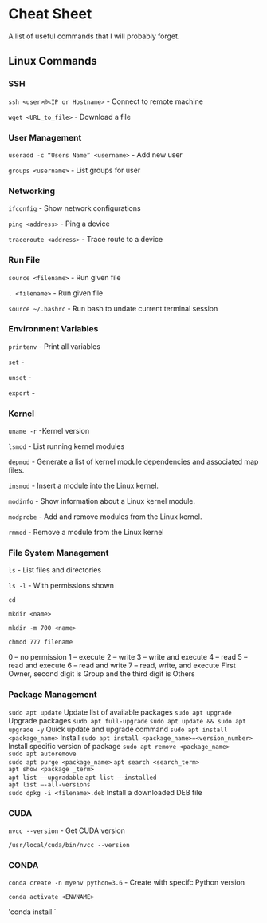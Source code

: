 # Cheat Sheet

A list of useful commands that I will probably forget.

## Linux Commands

### SSH

`ssh <user>@<IP or Hostname>`  - Connect to remote machine

`wget <URL_to_file>` -  Download a file

### User Management

`useradd -c “Users Name” <username>` - Add new user

`groups <username>`	- List groups for user

### Networking

`ifconfig` - Show network configurations

`ping <address>`	- Ping a device

`traceroute <address>`	- Trace route to a device

### Run File

`source <filename>`	- Run given file

`. <filename>`	- Run given file

`source ~/.bashrc` - Run bash to undate current terminal session

### Environment Variables

`printenv` - Print all variables 

`set`	-

`unset` -	

`export`	- 

### Kernel

`uname -r`	-Kernel version

`lsmod`	- List running kernel modules 

`depmod` -	Generate a list of kernel module dependencies and associated map files.

`insmod` -	Insert a module into the Linux kernel.

`modinfo` -	Show information about a Linux kernel module.

`modprobe` -	Add and remove modules from the Linux kernel.

`rmmod` -	Remove a module from the Linux kernel


### File System Management

`ls` -	List files and directories

`ls -l` -	With permissions shown

`cd`	

`mkdir <name>	`

`mkdir -m 700 <name>`	

`chmod 777 filename` 	

0 – no permission
1 – execute
2 – write
3 – write and execute
4 – read
5 – read and execute
6 – read and write
7 – read, write, and execute
First Owner,  second digit is Group and the third digit is Others

### Package Management

`sudo apt update`	Update list of available packages
`sudo apt upgrade`	Upgrade packages
`sudo apt full-upgrade`	
`sudo apt update && sudo apt upgrade -y`	Quick update and upgrade command
`sudo apt install <package_name>`	Install
`sudo apt install <package_name>=<version_number>`	Install specific version of package
`sudo apt remove <package_name>`	
`sudo apt autoremove` 	
`sudo apt purge <package_name>`	
`apt search <search_term>`	
`apt show <package _term>`	
`apt list –-upgradable`	
`apt list –-installed`	
`apt list –-all-versions`	
`sudo dpkg -i <filename>.deb`	Install a downloaded DEB file

### CUDA 

`nvcc --version` - Get CUDA version

`/usr/local/cuda/bin/nvcc --version`	

### CONDA

`conda create -n myenv python=3.6` - Create with specifc Python version

`conda activate <ENVNAME>`

'conda install <PACKAGE>`





